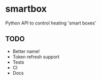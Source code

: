 # smartbox
Python API to control heating 'smart boxes'

## TODO
* Better name!
* Token refresh support
* Tests
* CI
* Docs
